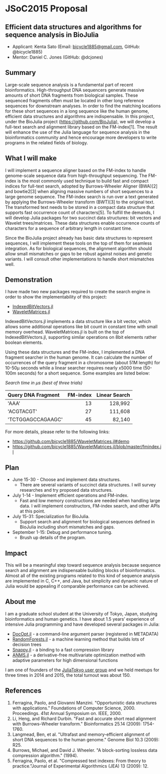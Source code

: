 # JSoC2015 Proposal


Efficient data structures and algorithms for sequence analysis in BioJulia
--------------------------------------------------------------------------

* Applicant: Kenta Sato (Email: bicycle1885@gmail.com, GitHub: @bicycle1885)
* Mentor: Daniel C. Jones (GitHub: @dcjones)


Summary
-------
Large-scale sequence analysis is a fundamental part of recent bioinformatics.
High-throughput DNA sequencers generate massive amounts of short DNA fragments from biological samples. These sequenced fragments often must be located in other long reference sequences for downstream analyses.
In order to find the matching locations for these short sequences in a long sequence like the human genome, efficient data structures and algorithms are indispensable.
In this project, under the BioJulia project (https://github.com/BioJulia), we will develop a full-text search and alignment library based on the FM-index[1].
The result will enhance the use of the Julia language for sequence analysis in the bioinformatics community and hence encourage more developers to write programs in the related fields of biology.


What I will make
----------------
I will implement a sequence aligner based on the FM-index to handle genome-scale sequence data from high-throughput sequencing.
The FM-index is the most commonly used technique to build fast and compact indices for full-text search, adopted by Burrows-Wheeler Aligner (BWA)[2] and bowtie2[3] when aligning massive numbers of short sequences to a large genome sequence.
The FM-index search is run over a text generated by applying the Burrows-Wheeler transform (BWT)[3] to the original text. The transformed text needs to be stored in a compact data structure that supports fast occurrence count of characters[5].
To fulfill the demands, I will develop Julia packages for two succinct data structures: bit vectors and Wavelet trees/matrices.
These data structures enable occurrence counts of characters for a sequence of arbitrary length in constant time.

Since the BioJulia project already has basic data structures to represent sequences, I will implement these tools on the top of them for seamless integration.
As for biological sequences, the alignment algorithm should allow small mismatches or gaps to be robust against noises and genetic variants.
I will consult other implementations to handle short mismatches well.


Demonstration
-------------
I have made two new packages required to create the search engine in order to show the implementability of this project:
* [IndexedBitVectors.jl](https://github.com/bicycle1885/IndexedBitVectors.jl)
* [WaveletMatrices.jl](https://github.com/bicycle1885/WaveletMatrices.jl)

IndexedBitVectors.jl implements a data structure like a bit vector, which allows some additional operations like bit count in constant time with small memory overhead.
WaveletMatrices.jl is built on the top of IndexedBitVectors.jl, supporting similar operations on 8bit elements rather boolean elements.

Using these data structures and the FM-index, I implemented a DNA fragment searcher in the human genome.
It can calculate the number of occurrences of the query fragment in a chromosome (about 51M length) for 10-50μ seconds while a linear searcher requires nearly x5000 time (50-100m seconds) for a short sequence.
Some examples are listed below:

*Search time in μs (best of three trials)*

| Query DNA Fragment | FM-index  | Linear Search |
|:------------------ | ---------:| -------------:|
| 'AAA'              |        13 |       128,992 |
| 'ACGTACGT'         |        27 |       111,608 |
| 'TCTGGAGCCAGAAGC'  |        45 |        82,140 |

For more details, please refer to the following links:
* https://github.com/bicycle1885/WaveletMatrices.jl#demo
* https://github.com/bicycle1885/WaveletMatrices.jl/blob/master/fmindex.jl


Plan
----
* June 15-30 - Choose and implement data structures.
    * There are several variants of succinct data structures. I will survey researches and try proposed data structures.
* July 1-14 - Implement efficient operations and FM-index.
    * Fast and low memory constructions are needed when handling large data. I will implement constructors, FM-index search, and other APIs at this point.
* July 15-31: Specialization for BioJulia.
    * Support search and alignment for biological sequences defined in BioJulia including short mismatches and gaps.
* September 1-15: Debug and performance tuning.
    * Brush up details of the program.


Impact
------
This will be a meaningful step toward sequence analysis because sequence search and alignment are indispensable building blocks of bioinformatics.
Almost all of the existing programs related to this kind of sequence analysis are implemented in C, C++, and Java, but simplicity and dynamic nature of Julia would be appealing if comparable performance can be achieved.


About me
--------
I am a graduate school student at the University of Tokyo, Japan, studying bioinformatics and human genetics.
I have about 1.5 years’ experience of intensive Julia programming and have developed several packages in Julia:
* [DocOpt.jl](https://github.com/docopt/DocOpt.jl) - a command-line argument parser (registered in METADATA)
* [RandomForests.jl](https://github.com/bicycle1885/RandomForests.jl) - a machine learning method that builds lots of decision trees
* [Snappy.jl](https://github.com/bicycle1885/Snappy.jl) - a binding to a fast compression library
* [ANMS.jl](https://github.com/bicycle1885/ANMS.jl) - a derivative-free multivariate optimization method with adaptive parameters for high dimensional functions

I am one of founders of the [JuliaTokyo user group](http://julia.tokyo/) and we held meetups for three times in 2014 and 2015, the total turnout was about 150.


References
----------
1. Ferragina, Paolo, and Giovanni Manzini. "Opportunistic data structures with applications." Foundations of Computer Science, 2000. Proceedings. 41st Annual Symposium on. IEEE, 2000.
2. Li, Heng, and Richard Durbin. "Fast and accurate short read alignment with Burrows–Wheeler transform." Bioinformatics 25.14 (2009): 1754-1760.
3. Langmead, Ben, et al. "Ultrafast and memory-efficient alignment of short DNA sequences to the human genome." Genome Biol 10.3 (2009): R25.
4. Burrows, Michael, and David J. Wheeler. "A block-sorting lossless data compression algorithm." (1994).
5. Ferragina, Paolo, et al. "Compressed text indexes: From theory to practice."Journal of Experimental Algorithmics (JEA) 13 (2009): 12.


